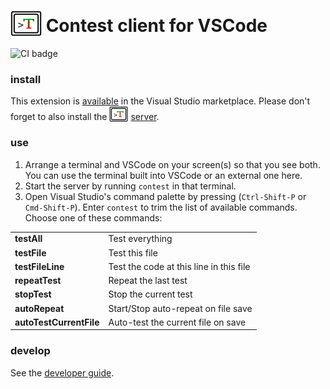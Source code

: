 # <img src="icons/300.png" width="50" height="41" valign="bottom"> Contest client for VSCode

![CI badge](https://github.com/contest/vscode/actions/workflows/main.yml/badge.svg)

### install

This extension is [available](https://marketplace.visualstudio.com/items?itemName=kevgo.contest-vscode) in the Visual
Studio marketplace. Please don't forget to also install the
<img src="icons/300.png" width="30" height="25" valign="bottom"> [server](https://github.com/contest/server).

### use

1. Arrange a terminal and VSCode on your screen(s) so that you see both. You can use the terminal built into VSCode or
   an external one here.
2. Start the server by running `contest` in that terminal.
3. Open Visual Studio's command palette by pressing (`Ctrl-Shift-P` or `Cmd-Shift-P`). Enter `contest` to trim the list
   of available commands. Choose one of these commands:

<table type="commands">
  <tr>
    <td><b>testAll</b></td>
    <td>Test everything</td>
  </tr>
  <tr>
    <td><b>testFile</b></td>
    <td>Test this file</td>
  </tr>
  <tr>
    <td><b>testFileLine</b></td>
    <td>Test the code at this line in this file</td>
  </tr>
  <tr>
    <td><b>repeatTest</b></td>
    <td>Repeat the last test</td>
  </tr>
  <tr>
    <td><b>stopTest</b></td>
    <td>Stop the current test</td>
  </tr>
  <tr>
    <td><b>autoRepeat</b></td>
    <td>Start/Stop auto-repeat on file save</td>
  </tr>
  <tr>
    <td><b>autoTestCurrentFile</b></td>
    <td>Auto-test the current file on save</td>
  </tr>
</table>

### develop

See the [developer guide](DEVELOPMENT.md).
